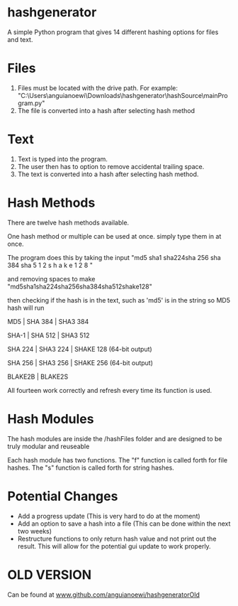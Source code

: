 # hashgenerator
A simple Python program that gives 14 different hashing options for files and text.

# Files
1) Files must be located with the drive path. For example: 
"C:\Users\anguianoewi\Downloads\hashgenerator\hashSource\mainProgram.py"
2) The file is converted into a hash after selecting hash method

# Text
1) Text is typed into the program.
2) The user then has to option to remove accidental trailing space.
3) The text is converted into a hash after selecting hash method.

# Hash Methods

There are twelve hash methods available.

One hash method or multiple can be used at once. simply type them in at once. 

The program does this by taking the input "md5 sha1 sha224sha 256 sha 384 sha 5 1 2 s  h  a  k  e  1  2  8    "

and removing spaces to make "md5sha1sha224sha256sha384sha512shake128"

then checking if the hash is in the text, such as 'md5' is in the string so MD5 hash will run


MD5     |  SHA 384   |  SHA3 384

SHA-1   |  SHA 512   |  SHA3 512

SHA 224 |  SHA3 224  |  SHAKE 128 (64-bit output)

SHA 256 |  SHA3 256  |  SHAKE 256 (64-bit output)

BLAKE2B | BLAKE2S

All fourteen work correctly and refresh every time its function is used.

# Hash Modules

The hash modules are inside the /hashFiles folder and are designed to
be truly modular and reuseable

Each hash module has two functions. The "f" 
function is called forth for file hashes. The 
"s" function is called forth for string hashes.

# Potential Changes
- Add a progress update (This is very hard to do at the moment)
- Add an option to save a hash into a file (This can be done within the next two weeks)
- Restructure functions to only return hash value and not print out the result. This will allow for the potential gui update to work properly.

# OLD VERSION

Can be found at www.github.com/anguianoewi/hashgeneratorOld
